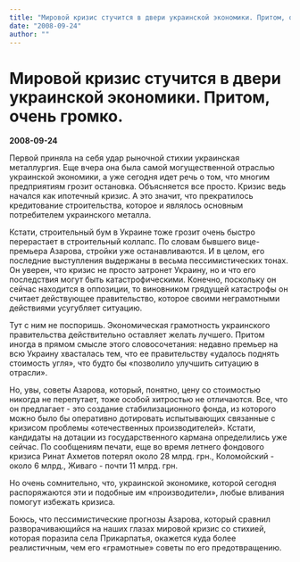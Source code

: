 ```yaml
---
title: "Мировой кризис стучится в двери украинской экономики. Притом, очень громко."
date: "2008-09-24"
author: ""
---
```


# Мировой кризис стучится в двери украинской экономики. Притом, очень громко.

**2008-09-24** 

Первой приняла на себя удар рыночной стихии украинская металлургия. Еще вчера она была самой могущественной отраслью украинской экономики, а уже сегодня идет речь о том, что многим предприятиям грозит остановка. Объясняется все просто. Кризис ведь начался как ипотечный кризис. А это значит, что прекратилось кредитование строительства, которое и являлось основным потребителем украинского металла.

Кстати, строительный бум в Украине тоже грозит очень быстро перерастает в строительный коллапс. По словам бывшего вице-премьера Азарова, стройки уже останавливаются. И в целом, его последние выступления выдержаны в весьма пессимистических тонах. Он уверен, что кризис не просто затронет Украину, но и что его последствия могут быть катастрофическими. Конечно, поскольку он сейчас находится в оппозиции, то виновником грядущей катастрофы он считает действующее правительство, которое своими неграмотными действиями усугубляет ситуацию.

Тут с ним не поспоришь. Экономическая грамотность украинского правительства действительно оставляет желать лучшего. Притом иногда в прямом смысле этого словосочетания: недавно премьер на всю Украину хвасталась тем, что ее правительству «удалось поднять стоимость угля», что будто бы «позволило улучшить ситуацию в отрасли».

Но, увы, советы Азарова, который, понятно, цену со стоимостью никогда не перепутает, тоже особой хитростью не отличаются. Все, что он предлагает - это создание стабилизационного фонда, из которого можно было бы оперативно дотировать испытывающих связанные с кризисом проблемы «отечественных производителей». Кстати, кандидаты на дотации из государственного кармана определились уже сейчас. По сообщениям печати, еще во время летнего фондового кризиса Ринат Ахметов потерял около 28 млрд. грн., Коломойский - около 6 млрд., Живаго - почти 11 млрд. грн.

Но очень сомнительно, что, украинской экономике, которой сегодня распоряжаются эти и подобные им «производители», любые вливания помогут избежать кризиса.

Боюсь, что пессимистические прогнозы Азарова, который сравнил разворачивающийся на наших глазах мировой кризис со стихией, которая поразила села Прикарпатья, окажется куда более реалистичным, чем его «грамотные» советы по его предотвращению.